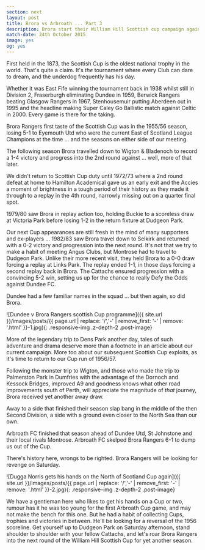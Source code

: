 ```yaml
---
section: next
layout: post
title: Brora vs Arbroath ... Part 3
description: Brora start their William Hill Scottish cup campaign against Arbroath on 24th October.
match-date: 24th October 2015
image: yes
og: yes
---
```

First held in the 1873, the Scottish Cup is the oldest national trophy in the world. That's quite a claim. It's *the* tournament where every Club can dare to dream, and the underdog frequently has his day.

Whether it was East Fife winning the tournament back in 1938 whilst still in Division 2, Fraserburgh eliminating Dundee in 1959, Berwick Rangers beating Glasgow Rangers in 1967, Stenhousemuir putting Aberdeen out in 1995 and the headline making Super Caley Go Ballistic match against Celtic in 2000. Every game is there for the taking.

Brora Rangers first taste of the Scottish Cup was in the 1955/56 season, losing 5-1 to Eyemouth Utd who were the current East of Scotland League Champions at the time ... and the seasons on either side of our meeting. 

The following season Brora travelled down to Wigton & Bladenoch to record a 1-4 victory and progress into the 2nd round against ... well, more of that later.

We didn't return to Scottish Cup duty until 1972/73 where a 2nd round defeat at home to Hamilton Academical gave us an early exit and the Accies a moment of brightness in a tough period of their history as they made it through to a replay in the 4th round, narrowly missing out on a quarter final spot.

1979/80 saw Brora in replay action too, holding Buckie to a scoreless draw at Victoria Park before losing 1-2 in the return fixture at Dudgeon Park.

Our next Cup appearances are still fresh in the mind of many supporters and ex-players ... 1982/83 saw Brora travel down to Selkirk and returned with a 0-2 victory and progression into the next round. It's not that we try to make a habit of meeting Angus Clubs, but Montrose had to travel to Dudgeon Park. Unlike their more recent visit, they held Brora to a 0-0 draw forcing a replay at Links Park. The replay ended 1-1, in those days forcing a second replay back in Brora. The Cattachs ensured progression with a convincing 5-2 win, setting us up for the chance to really Defy the Odds against Dundee FC.

Dundee had a few familiar names in the squad ... but then again, so did Brora.

![Dundee v Brora Rangers scottish Cup programme]({{ site.url }}/images/posts/{{ page.url | replace: '/','-' | remove_first: '-' | remove: '.html' }}-1.jpg){: .responsive-img .z-depth-2 .post-image}

More of the legendary trip to Dens Park another day, tales of such adventure and drama deserve more than a footnote in an article about our current campaign. More too about our subsequent Scottish Cup exploits, as it's time to return to our Cup run of 1956/57.

Following the monster trip to Wigton, and those who made the trip to Palmerston Park in Dumfries with the advantage of the Dornoch and Kessock Bridges, improved A9 and goodness knows what other road improvements south of Perth, will appreciate the magnitude of *that* journey, Brora received yet another away draw.

Away to a side that finished their season slap bang in the middle of the then Second Division, a side with a ground even closer to the North Sea than our own.

Arbroath FC finished that season ahead of Dundee Utd, St Johnstone and their local rivals Montrose. Arbroath FC skelped Brora Rangers 6-1 to dump us out of the Cup.

There's history here, wrongs to be righted. Brora Rangers will be looking for revenge on Saturday.

![Dugga Norris gets his hands on the North of Scotland Cup again]({{ site.url }}/images/posts/{{ page.url | replace: '/','-' | remove_first: '-' | remove: '.html' }}-2.jpg){: .responsive-img .z-depth-2 .post-image}

We have a gentleman here who likes to get his hands on a Cup or two, rumour has it he was too young for the first Arbroath Cup game, and may not make the bench for this one. But he had a habit of collecting Cups, trophies and victories in between. He'll be looking for a reversal of the 1956 scoreline. Get yourself up to Dudgeon Park on Saturday afternoon, stand shoulder to shoulder with your fellow Cattachs, and let's roar Brora Rangers into the next round of the William Hill Scottish Cup for yet another season.
